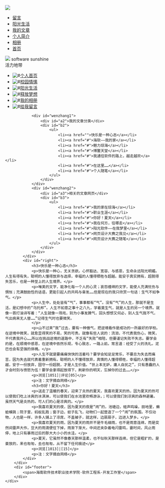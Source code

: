 <!doctype html>
<html>
<head>
<meta charset="utf-8">
<title>无标题文档</title>
<link href="博客网站.css" rel="stylesheet" type="text/css">
</head>

<body id="b">
	<div id="box"> 
		<div id="banner"><img src="images/bg.jpg"></div>
		<div id="menu">
			<ul>
				<li><a href="留言.html">留言</a></li>
				<li><a href="阳光生活.html">阳光生活</a></li>
				<li><a href="文章.html">我的文章</a></li>
				<li><a href="简历.html">个人简介</a></li>
				<li><a href="相册.html">相册</a></li>
				<li><a href="#">首页</a></li>
			</ul>
		</div>
		<div id="main">
			<div id="left">
				<div id="baby"><img src="images/baby.jpg">
				    <span>software sunshine</span>
				</div>
			    <div id="huoli">
					<div id="a1">活力地带</div>
					<div id="b1">
						<ul>
							<li><img src="images/1.gif" alt="#"><a href="#">个人首页</a></li>
							<li><img src="images/2.gif" alt="#"><a href="#">校园情愫</a></li>
							<li><img src="images/3.gif" alt="#"><a href="#">阳光生活</a></li>
							<li><img src="images/4.gif" alt="#"><a href="#">释放梦想</a></li>
							<li><img src="images/5.gif" alt="#"><a href="#">我的相册</a></li>
							<li><img src="images/6.gif" alt="#"><a href="">给我留言</a></li>
						</ul>
					</div>
				</div>
				
				<div id="wenzhang1">
					<div id="a2">我的文章分类</div>
					<div id="b2">
						<ul>
							<li><a href="">快乐是一种心态</a></li>
							<li><a href="#">海软——我的家</a></li>
							<li><a href="#">魅力琼海</a></li>
							<li><a href="#">博鳌天堂</a></li>
							<li><a href="#">我通往软件的路上，越走越欢</a></li>
							<li><a href="#">在这里……</a></li>
							<li><a href="#">个人随笔</a></li>
						</ul>
					</div>
		        </div>
				<div id="wenzhang2">
					<div id="a3">相关的文章网页</div>
				    <div id="b3">
					    <ul>
						    <li><a href="#">我的家在琼海</a></li>
						    <li><a href="#">职业生涯</a></li>
						    <li><a href="#">你好！夏天</a></li>
						    <li><a href="#">我在何方，往哪走</a></li>
						    <li><a href="#">阳光软件——在我梦里</a></li>
						    <li><a href="#">网页设计大赛之我见</a></li>
						    <li><a href="#">网页设计大赛之随笔</a></li>
					    </ul>
				    </div>
				</div>
	        </div>	
			<div id="right">
				<h3>快乐是一种心态</h3>
				<p>快乐是一种心，无关贪欲。心怀豁达、宽容、与感恩，生命永远阳光明媚。人生有得有失，聪明的人懂得放弃与选择，幸福的人懂得牺牲与超越。能安于真实拥有，超脱得失苦乐，也是一种至上的人生境界。</p>
				<p>唯美的文字，能净化每一个人的心灵；哀怨缠绵的文字，能使人充满忧伤与惆怅；充满鼓励性的话语，更能引起人的共鸣与奋发……但是现在的我只欣赏一句话：生气不如争气。</p>
				<p>人生中，处处皆有“气”，事事都有“气”。没有“气”的人生，那就不是生活，是幻想中的“乌托邦”。人生不如意之事十之八九，学着莫生气，就是人生的另一个境界。就像一首打油诗写着：“人生就像一场戏，别为小事发脾气，回头想想又何必，别人生气我不气，气出病来无人替……”记得生气时也要微笑。
				</p>
				<p>山不过来“我”过去，要有一种傲气，把逆境看作是成功的一所最好的学校。在逆境中微笑，就愈显得笑的不易，笑的可贵。就像有些人说的：流泪，不代表我伤心，微笑，不代表我开心……所以在挑战逆境的道路中，不乏有“失败”相陪，但要谨记失败不失志。要学会的是，在顺境中感恩，在逆境中依然乐观，专心致志，一路上前。常言道：经受了火的洗礼。泥巴也会有坚强的体魄。</p>
				<p>人生不就是要痛痛快快的活着吗？要学会知足足常乐，不要总为失去而痛苦，因为失去就代表着重新拥有。聪明的人不懂得放弃，真情的人懂得牺牲，幸福的人懂得超越，安于一份放弃，固守一份超脱，才是人生价值。“世上本无妒，庸人自扰之”，只有愚蠢的人才会时刻与愤怒为伍！要学会拿得起放得下，刷新你的明天，忘掉你的过去……</p>
				<p>浏览[1051]|评论[05]</p>
				<p>注：文字摘自网络</p>
				<h3>你好！夏天</h3>
				<p>送走了温暖的春天，迎来了炎热的夏天，我喜欢夏天的热，因为夏天的热可以使我们吃上冰爽的冰淇淋，可以使我们在水池里欢畅游泳，；可以使我们到凉爽的森林避暑。虽然天气是炎热的。可人们的心是凉爽的。</p>
				<p>我喜欢夏天的夜，因为夏天的夜是“闹”的，池塘边，蛙声鸣噪，田地里，癞蛤蟆跳；院子里，蚂蚁乱跑；窗子边，蚊子乱飞，动物们一起营造了一个“闹”的氛围。不仅动物，人也是一样，许多人铺上了凉席，不盖被子，就这样，边扇扇子，边进入梦乡。</p>
				<p>我喜欢夏天的雨，因为夏天的雨并不是牛毛细雨，也不是雨意连绵，而是突然间雷声大作，豆大的雨滴便往下掉，雨渐下渐大，中间还夹杂着电闪雷鸣，霎时间，风止雨停，地上只有暴雨过后的那大大小小的水洼。</p>
				<p>夏天，它虽然不像春天那样温柔，也不似秋天那样连绵，但它是粗犷的，是豪放的，来也匆匆，去也匆匆，从不留下任何痕迹</p>
				<p>浏览[1013]|[15]</p>
				<p>注：文字摘自网络</p>
			</div>	
		</div>	
		<div id="footer">
			<span>海南软件技术职业技术学院·软件工程系·开发工作室</span>
		</div>
	</div>
</body>
</html>
